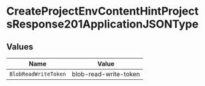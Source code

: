 # CreateProjectEnvContentHintProjectsResponse201ApplicationJSONType


## Values

| Name                  | Value                 |
| --------------------- | --------------------- |
| `BlobReadWriteToken`  | blob-read-write-token |